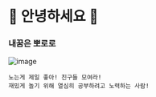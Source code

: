 # 👋 안녕하세요 👋

### 내꿈은 뽀로로 

![image](https://static.ebs.co.kr/images/public/lectures/2014/06/19/10/bhpImg/44deb98d-1c50-4073-9bd7-2c2c28d65f9e.jpg)

```
노는게 제일 좋아! 친구들 모여라!
재밌게 놀기 위해 열심히 공부하려고 노력하는 사람!
```
